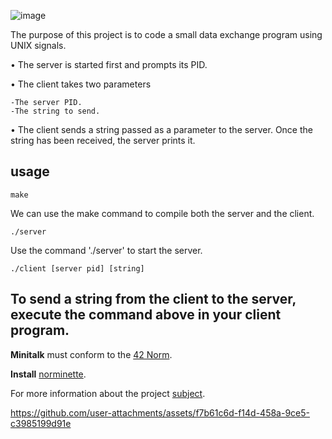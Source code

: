 ![image](https://github.com/user-attachments/assets/fbc7fa62-7cb7-4e70-bae7-4aab7a908aae)



The purpose of this project is to code a small data exchange program using UNIX signals.

• The server is started first and prompts its PID.

• The client takes two parameters

    -The server PID.
    -The string to send.

• The client sends a string passed as a parameter to the server. Once the string has been received, the server prints it.

## usage

```
make
```
We can use the make command to compile both the server and the client.

```
./server
```
Use the command './server' to start the server.

```
./client [server pid] [string]
```

To send a string from the client to the server, execute the command above in your client program.
----------------------


**Minitalk** must conform to the [42 Norm](https://cdn.intra.42.fr/pdf/pdf/96987/en.norm.pdf).

**Install** [norminette](https://github.com/42School/norminette).

For more information about the project [subject](https://cdn.intra.42.fr/pdf/pdf/138325/en.subject.pdf).




https://github.com/user-attachments/assets/f7b61c6d-f14d-458a-9ce5-c3985199d91e



